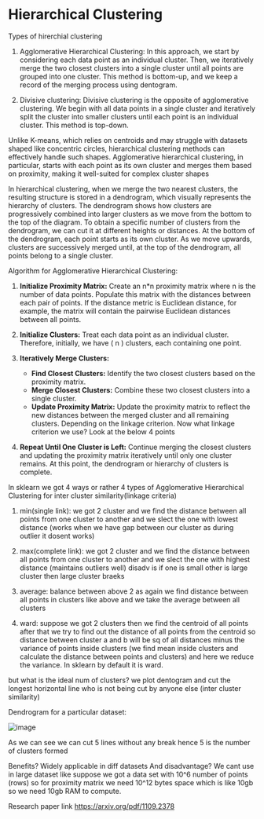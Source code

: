 # Hierarchical Clustering 

Types of hirerchial clustering
1. Agglomerative Hierarchical Clustering: In this approach, we start by considering each data point as an individual cluster. Then, we iteratively merge the two closest clusters into a single cluster until all points are grouped into one cluster. This method is bottom-up, and we keep a record of the merging process using dentogram.

2. Divisive clustering: Divisive clustering is the opposite of agglomerative clustering. We begin with all data points in a single cluster and iteratively split the cluster into smaller clusters until each point is an individual cluster. This method is top-down.

Unlike K-means, which relies on centroids and may struggle with datasets shaped like concentric circles, hierarchical clustering methods can effectively handle such shapes. Agglomerative hierarchical clustering, in particular, starts with each point as its own cluster and merges them based on proximity, making it well-suited for complex cluster shapes

In hierarchical clustering, when we merge the two nearest clusters, the resulting structure is stored in a dendrogram, which visually represents the hierarchy of clusters. The dendrogram shows how clusters are progressively combined into larger clusters as we move from the bottom to the top of the diagram. To obtain a specific number of clusters from the dendrogram, we can cut it at different heights or distances. At the bottom of the dendrogram, each point starts as its own cluster. As we move upwards, clusters are successively merged until, at the top of the dendrogram, all points belong to a single cluster.

Algorithm for Agglomerative Hierarchical Clustering:

1. **Initialize Proximity Matrix:** Create an n*n proximity matrix where n is the number of data points. Populate this matrix with the distances between each pair of points. If the distance metric is Euclidean distance, for example, the matrix will contain the pairwise Euclidean distances between all points.

2. **Initialize Clusters:** Treat each data point as an individual cluster. Therefore, initially, we have \( n \) clusters, each containing one point.

3. **Iteratively Merge Clusters:**
   - **Find Closest Clusters:** Identify the two closest clusters based on the proximity matrix.
   - **Merge Closest Clusters:** Combine these two closest clusters into a single cluster.
   - **Update Proximity Matrix:** Update the proximity matrix to reflect the new distances between the merged cluster and all remaining clusters. Depending on the linkage criterion. Now what linkage criterion we use? Look at the below 4 points
   
4. **Repeat Until One Cluster is Left:** Continue merging the closest clusters and updating the proximity matrix iteratively until only one cluster remains. At this point, the dendrogram or hierarchy of clusters is complete.

In sklearn we got 4 ways or rather 4 types of Agglomerative Hierarchical Clustering for inter cluster similarity(linkage criteria)
1. min(single link): we got 2 cluster and we find the distance between all points from one cluster to another and we slect the one with lowest distance (works when we have gap between our cluster as during outlier it dosent works)

2. max(complete link): we got 2 cluster and we find the distance between all points from one cluster to another and we slect the one with highest distance (maintains outliers well) disadv is if one is small other is large cluster then large cluster braeks

3. average: balance between above 2 as again we find distance between all points in clusters like above and we take the average between all clusters

4. ward: suppose we got 2 clusters then we find the centroid of all points 
after that we try to find out the distance of all points from the centroid
so distance between cluster a and b will be sq of all distances minus the variance of points inside clusters (we find mean inside clusters and calculate the distance between points and clusters) and here we reduce the variance. In sklearn by default it is ward.

but what is the ideal num of clusters? we plot dentogram and cut the longest horizontal line who is not being cut by anyone else (inter cluster similarity)

Dendrogram for a particular dataset:

![image](https://github.com/suvraadeep/Machine-Learning-Models-Visualization-tools-with-blogs/assets/154406386/e2ca6e6c-18a3-4e8d-a340-2c29391ab4fe)

As we can see we can cut 5 lines without any break hence 5 is the number of clusters formed

Benefits? Widely applicable in diff datasets 
And disadvantage? We cant use in large dataset like suppose we got a data set with 10^6 number of points (rows) so for proximity matrix we need 10^12 bytes space which is like 10gb so we need 10gb RAM to compute.


Research paper link 
https://arxiv.org/pdf/1109.2378